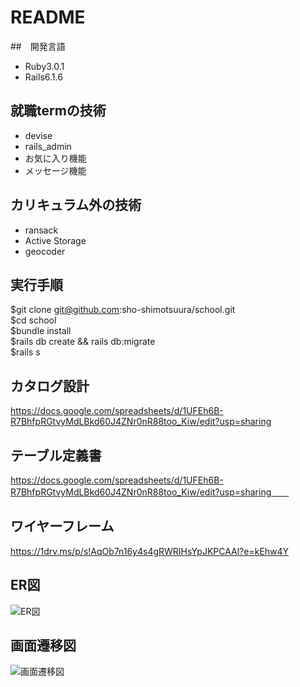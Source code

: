 # README  
##　開発言語  
- Ruby3.0.1  
- Rails6.1.6  
## 就職termの技術  
- devise  
- rails_admin  
- お気に入り機能  
- メッセージ機能  
## カリキュラム外の技術  
- ransack  
- Active Storage  
- geocoder  
## 実行手順  
$git clone git@github.com:sho-shimotsuura/school.git  
$cd school  
$bundle install  
$rails db create && rails db:migrate  
$rails s  

## カタログ設計  
https://docs.google.com/spreadsheets/d/1UFEh6B-R7BhfpRGtvyMdLBkd60J4ZNr0nR88too_Kiw/edit?usp=sharing  
## テーブル定義書　　
https://docs.google.com/spreadsheets/d/1UFEh6B-R7BhfpRGtvyMdLBkd60J4ZNr0nR88too_Kiw/edit?usp=sharing　　
## ワイヤーフレーム　　
https://1drv.ms/p/s!AqOb7n16y4s4gRWRIHsYpJKPCAAl?e=kEhw4Y  
## ER図  
![ER図](https://1drv.ms/u/s!AqOb7n16y4s4gRElONr3_-Y7DQ0c?e=FaOuCT)  
## 画面遷移図  
![画面遷移図](https://1drv.ms/u/s!AqOb7n16y4s4gRJoMsy6Uk2hPfGe?e=wboe26)

